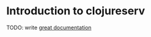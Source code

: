 # Introduction to clojureserv

TODO: write [great documentation](http://jacobian.org/writing/what-to-write/)
